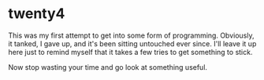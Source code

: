 # twenty4

This was my first attempt to get into some form of programming. 
Obviously, it tanked, I gave up, and it's been sitting untouched ever since. 
I'll leave it up here just to remind myself that it takes a few tries to get 
something to stick.

Now stop wasting your time and go look at something useful.
